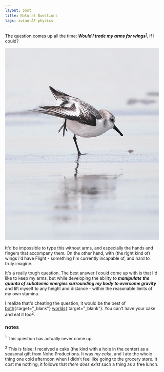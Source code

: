 ```yaml
---
layout: post
title: Natural Questions
tags: avian-AF physics
---
```


The question comes up all the time: **_Would I trade my arms for wings_**<sup>[1](#notes)</sup>, if I could? 

![sanderling at Breezy Point](/images/2018-0213-breezy-0618-V.jpg)

It'd be impossible to type this without arms, and especially the hands and fingers that accompany them. On the other hand, with (the right kind of) wings i'd have Flight - something I'm currently incapable of, and hard to truly imagine. 

It's a really tough question. The best answer I could come up with is that I'd like to keep my arms, but while developing the ability to **_manipulate the quanta of subatomic energies surrounding my body to overcome gravity_** and lift myself to any height and distance - within the reasonable limits of my own stamina.

I realize that's cheating the question; it would be the best of [both](https://en.wikipedia.org/wiki/General_relativity){:target="_blank"} [worlds](https://en.wikipedia.org/wiki/Quantum_mechanics){:target="_blank"}. You can't have your cake and eat it too<sup>[2](#notes)</sup>.

### notes

<sup>1</sup> This question has actually never come up.

<sup>2</sup> This is false; I received a cake (the kind with a hole in the center) as a seasonal gift from Noho Productions. It was _my cake_, and I ate the whole thing one cold afternoon when I didn't feel like going to the grocery store. It cost me nothing; it follows that _there does exist_ such a thing as a free lunch.
